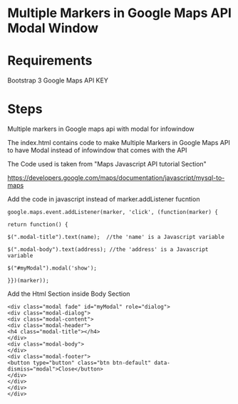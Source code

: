 # Multiple Markers in Google Maps API Modal Window

# Requirements
Bootstrap 3
Google Maps API KEY

# Steps
Multiple markers in Google maps api with modal for infowindow

The index.html contains code to make Multiple Markers in Google Maps API to have Modal instead of infowindow that comes with the API
 
The Code used is taken from "Maps Javascript API tutorial Section"

https://developers.google.com/maps/documentation/javascript/mysql-to-maps

Add the code in javascript instead of  marker.addListener fucntion

```
google.maps.event.addListener(marker, 'click', (function(marker) {

return function() {

$(".modal-title").text(name);  //the 'name' is a Javascript variable

$(".modal-body").text(address); //the 'address' is a Javascript variable

$("#myModal").modal('show');

}})(marker));
```

Add the Html Section inside Body Section
```
<div class="modal fade" id="myModal" role="dialog">
<div class="modal-dialog">
<div class="modal-content">
<div class="modal-header">
<h4 class="modal-title"></h4>
</div>
<div class="modal-body">
</div>
<div class="modal-footer">
<button type="button" class="btn btn-default" data-dismiss="modal">Close</button>
</div>
</div>
</div>
</div>
```




